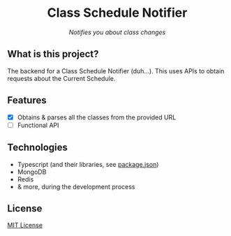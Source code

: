 <h1 align="center">Class Schedule Notifier</h1>
<p align="center"><em>Notifies you about class changes</em></p>

## What is this project?
The backend for a Class Schedule Notifier (duh...). This uses APIs to obtain requests about the Current Schedule.  

## Features
* [x] Obtains & parses all the classes from the provided URL
* [ ] Functional API

## Technologies
* Typescript (and their libraries, see [package.json](package.json))
* MongoDB
* Redis
* & more, during the development process

## License
[MIT License](LICENSE)